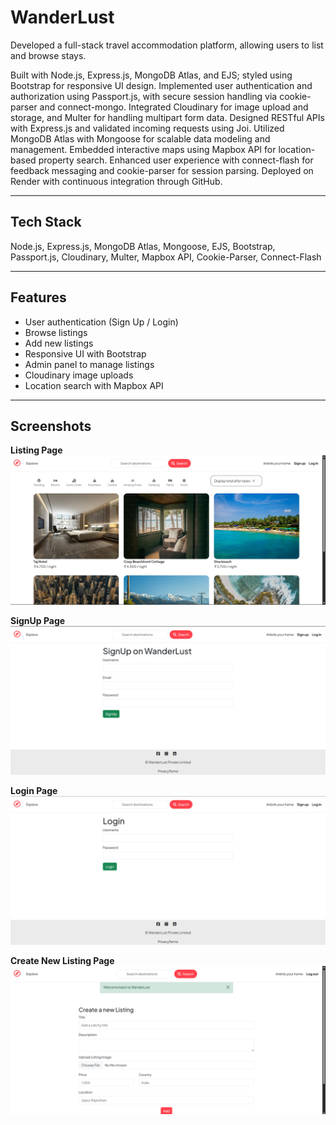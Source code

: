 # WanderLust

Developed a full-stack travel accommodation platform, allowing users to list and browse stays.

Built with Node.js, Express.js, MongoDB Atlas, and EJS; styled using Bootstrap for responsive UI design. Implemented user authentication and authorization using Passport.js, with secure session handling via cookie-parser and connect-mongo. Integrated Cloudinary for image upload and storage, and Multer for handling multipart form data. Designed RESTful APIs with Express.js and validated incoming requests using Joi. Utilized MongoDB Atlas with Mongoose for scalable data modeling and management. Embedded interactive maps using Mapbox API for location-based property search. Enhanced user experience with connect-flash for feedback messaging and cookie-parser for session parsing. Deployed on Render with continuous integration through GitHub.

---

## Tech Stack

Node.js, Express.js, MongoDB Atlas, Mongoose, EJS, Bootstrap, Passport.js, Cloudinary, Multer, Mapbox API, Cookie-Parser, Connect-Flash

---

## Features

- User authentication (Sign Up / Login)
- Browse listings
- Add new listings
- Responsive UI with Bootstrap
- Admin panel to manage listings
- Cloudinary image uploads
- Location search with Mapbox API

---

## Screenshots

**Listing Page**  
![Listing Page](https://github.com/AdarshVerma1968/WanderLust/blob/main/Screenshot%20(160).png?raw=true)

**SignUp Page**  
![SignUp Page](https://github.com/AdarshVerma1968/WanderLust/blob/main/Screenshot%20(161).png?raw=true)

**Login Page**  
![Login Page](https://github.com/AdarshVerma1968/WanderLust/blob/main/Screenshot%20(162).png?raw=true)

**Create New Listing Page**  
![Create New Listing Page](https://github.com/AdarshVerma1968/WanderLust/blob/main/Screenshot%20(163).png?raw=true)
